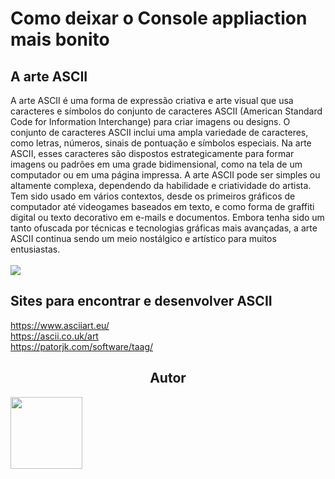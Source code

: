 <!-- Link - https://www.youtube.com/watch?v=HzHc9VXyiE0
<br>
Develop a tic-tac-toe game using arrays in C#. Have each player enter their move in a user-friendly interface.
Test if the position is valid and if not, ask the player to repeat the move. After each move, present the board with the
moves represented by "X" and "O" and check if any player won.
If there is a tie, display the result on the screen. Allow the game to restart without having to restart the game.


Extra challenge, may be worth some future activity: Implement a game against the computer. Do your best to prevent the player from winning against the computer.
To make it easier, make the computer start playing.

<img src = "/img/Captura de tela 2023-05-02 134911.png" alt = "acessando">
<h2 align="center">Autor</h2>
<a href="https://github.com/IsaquePemasi/"><img src="https://avatars.githubusercontent.com/u/76749511?v=4" width=115></a> -->
# Como deixar o Console appliaction mais bonito
## A arte ASCII
A arte ASCII é uma forma de expressão criativa e arte visual que usa caracteres e símbolos do conjunto de caracteres ASCII (American Standard Code for Information Interchange) para criar imagens ou designs. O conjunto de caracteres ASCII inclui uma ampla variedade de caracteres, como letras, números, sinais de pontuação e símbolos especiais. Na arte ASCII, esses caracteres são dispostos estrategicamente para formar imagens ou padrões em uma grade bidimensional, como na tela de um computador ou em uma página impressa. A arte ASCII pode ser simples ou altamente complexa, dependendo da habilidade e criatividade do artista. Tem sido usado em vários contextos, desde os primeiros gráficos de computador até videogames baseados em texto, e como forma de graffiti digital ou texto decorativo em e-mails e documentos. Embora tenha sido um tanto ofuscada por técnicas e tecnologias gráficas mais avançadas, a arte ASCII continua sendo um meio nostálgico e artístico para muitos entusiastas.
<br> 
<br>
<img src="https://uk27347.files.wordpress.com/2013/03/naruto.jpg">

## Sites para encontrar e desenvolver ASCII
https://www.asciiart.eu/
<br>
https://ascii.co.uk/art
<br>
https://patorjk.com/software/taag/

<h2 align="center">Autor</h2>
<a href="https://github.com/IsaquePemasi/"><img src="https://avatars.githubusercontent.com/u/76749511?v=4" width=115></a>